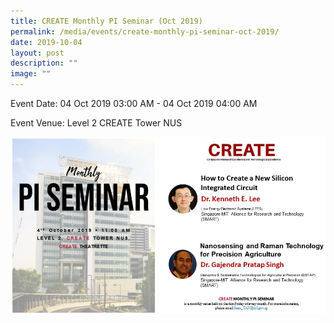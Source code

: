 ```yaml
---
title: CREATE Monthly PI Seminar (Oct 2019)
permalink: /media/events/create-monthly-pi-seminar-oct-2019/
date: 2019-10-04
layout: post
description: ""
image: ""
---
```


Event Date: 04 Oct 2019 03:00 AM - 04 Oct 2019 04:00 AM

Event Venue: Level 2 CREATE Tower NUS

![](/images/Oct%202019.jpg)